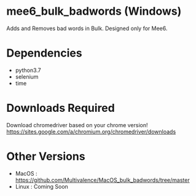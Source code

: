 # mee6_bulk_badwords (Windows)
Adds and Removes bad words in Bulk. Designed only for Mee6.

# Dependencies
- python3.7
- selenium
- time

# Downloads Required
Download chromedriver based on your chrome version!
https://sites.google.com/a/chromium.org/chromedriver/downloads

# Other Versions
- MacOS : https://github.com/Multivalence/MacOS_bulk_badwords/tree/master
- Linux : Coming Soon
